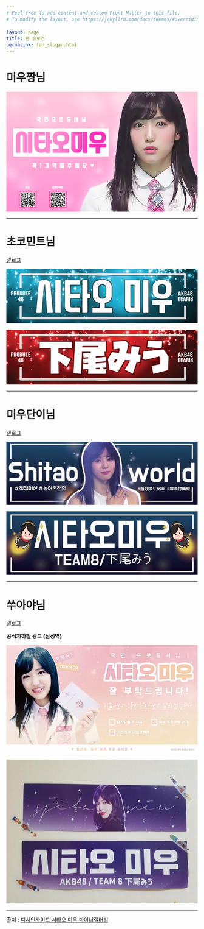 ```yaml
---
# Feel free to add content and custom Front Matter to this file.
# To modify the layout, see https://jekyllrb.com/docs/themes/#overriding-theme-defaults

layout: page
title: 팬 슬로건
permalink: fan_slogan.html
---
```


# 미우짱님

![지하철 광고](./assets/images/slogan_0006.png)

---

# 초코민트님

[갤로그](http://gallog.dcinside.com/greatmiu)

![슬로건](./assets/images/slogan_0004.png)

![슬로건](./assets/images/slogan_0005.png)

---

# 미우단이님

[갤로그](http://gallog.dcinside.com/hsdwj970)

![슬로건](./assets/images/slogan_0001.jpg)

![슬로건](./assets/images/slogan_0002.jpg)

---

# 쑤아야님

[갤로그](http://gallog.dcinside.com/nakoyeon1128)

**공식지하철 광고 (삼성역)**

![지하철 광고](./assets/images/slogan_0007.jpg)

![슬로건](./assets/images/slogan_0003.jpg)

---

출처 : [디시인사이드 시타오 미우 마이너갤러리](http://shitaomiu.com)

